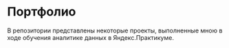 # Портфолио

В репозитории представлены некоторые проекты, выполненные мною в ходе обучения аналитике данных в Яндекс.Практикуме.
